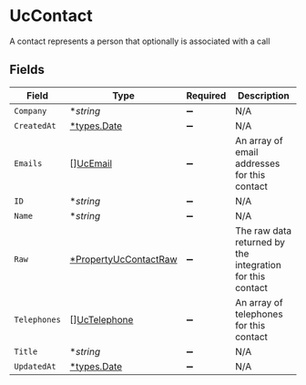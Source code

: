 # UcContact

A contact represents a person that optionally is associated with a call


## Fields

| Field                                                                | Type                                                                 | Required                                                             | Description                                                          |
| -------------------------------------------------------------------- | -------------------------------------------------------------------- | -------------------------------------------------------------------- | -------------------------------------------------------------------- |
| `Company`                                                            | **string*                                                            | :heavy_minus_sign:                                                   | N/A                                                                  |
| `CreatedAt`                                                          | [*types.Date](../../types/date.md)                                   | :heavy_minus_sign:                                                   | N/A                                                                  |
| `Emails`                                                             | [][UcEmail](../../models/shared/ucemail.md)                          | :heavy_minus_sign:                                                   | An array of email addresses for this contact                         |
| `ID`                                                                 | **string*                                                            | :heavy_minus_sign:                                                   | N/A                                                                  |
| `Name`                                                               | **string*                                                            | :heavy_minus_sign:                                                   | N/A                                                                  |
| `Raw`                                                                | [*PropertyUcContactRaw](../../models/shared/propertyuccontactraw.md) | :heavy_minus_sign:                                                   | The raw data returned by the integration for this contact            |
| `Telephones`                                                         | [][UcTelephone](../../models/shared/uctelephone.md)                  | :heavy_minus_sign:                                                   | An array of telephones for this contact                              |
| `Title`                                                              | **string*                                                            | :heavy_minus_sign:                                                   | N/A                                                                  |
| `UpdatedAt`                                                          | [*types.Date](../../types/date.md)                                   | :heavy_minus_sign:                                                   | N/A                                                                  |